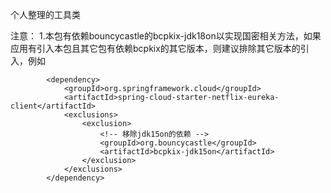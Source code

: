 个人整理的工具类

注意：
1.本包有依赖bouncycastle的bcpkix-jdk18on以实现国密相关方法，如果应用有引入本包且其它包有依赖bcpkix的其它版本，则建议排除其它版本的引入，例如
```
		<dependency>
			<groupId>org.springframework.cloud</groupId>
			<artifactId>spring-cloud-starter-netflix-eureka-client</artifactId>
			<exclusions>
				<exclusion>
					<!-- 移除jdk15on的依赖 -->
					<groupId>org.bouncycastle</groupId>
					<artifactId>bcpkix-jdk15on</artifactId>
				</exclusion>
			</exclusions>
		</dependency>
```
